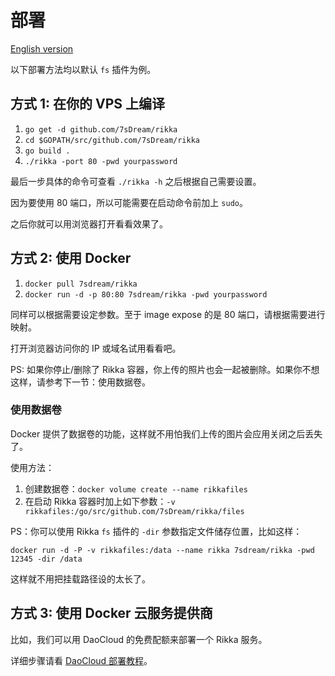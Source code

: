 # 部署

[English version][version-en]

以下部署方法均以默认 `fs` 插件为例。

## 方式 1: 在你的 VPS 上编译

1. `go get -d github.com/7sDream/rikka`
2. `cd $GOPATH/src/github.com/7sDream/rikka`
3. `go build .`
4. `./rikka -port 80 -pwd yourpassword`

最后一步具体的命令可查看 `./rikka -h` 之后根据自己需要设置。

因为要使用 80 端口，所以可能需要在启动命令前加上 `sudo`。

之后你就可以用浏览器打开看看效果了。

## 方式 2: 使用 Docker

1. `docker pull 7sdream/rikka`
2. `docker run -d -p 80:80 7sdream/rikka -pwd yourpassword`

同样可以根据需要设定参数。至于 image expose 的是 80 端口，请根据需要进行映射。 

打开浏览器访问你的 IP 或域名试用看看吧。

PS: 如果你停止/删除了 Rikka 容器，你上传的照片也会一起被删除。如果你不想这样，请参考下一节：使用数据卷。

### 使用数据卷

Docker 提供了数据卷的功能，这样就不用怕我们上传的图片会应用关闭之后丢失了。

使用方法：

1. 创建数据卷：`docker volume create --name rikkafiles`
2. 在启动 Rikka 容器时加上如下参数：`-v rikkafiles:/go/src/github.com/7sDream/rikka/files`

PS：你可以使用 Rikka `fs` 插件的 `-dir` 参数指定文件储存位置，比如这样：

`docker run -d -P -v rikkafiles:/data --name rikka 7sdream/rikka -pwd 12345 -dir /data`

这样就不用把挂载路径设的太长了。

## 方式 3: 使用 Docker 云服务提供商

比如，我们可以用 DaoCloud 的免费配额来部署一个 Rikka 服务。

详细步骤请看 [DaoCloud 部署教程](https://github.com/7sDream/rikka/wiki/%E5%9C%A8-DaoCloud-%E4%B8%8A%E5%85%8D%E8%B4%B9%E9%83%A8%E7%BD%B2-Rikka)。

[version-en]: https://github.com/7sDream/rikka/blob/master/deploy.md

[daocloud-guide]: https://github.com/7sDream/rikka/wiki/%E5%9C%A8-DaoCloud-%E4%B8%8A%E5%85%8D%E8%B4%B9%E9%83%A8%E7%BD%B2-Rikka
